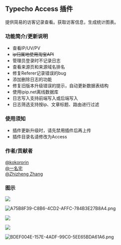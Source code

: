 ## Typecho Access 插件

提供简易的访客记录查看。获取访客信息，生成统计图表。

### 功能简介/更新说明

* 查看IP/UV/PV
* ~~ip归属地使用淘宝API~~
* 管理员登录时不记录日志
* 查看来源页和来源域名排名
* 修复Referer记录错误的bug
* 添加删除日志的功能
* 修复旧版本升级错误的提示，自动更新数据表结构
* 使用ipip.net离线数据库
* 日志写入支持前端写入或后端写入
* 日志筛选支持按ip、文章标题、路由进行过滤

### 使用须知

* 插件更新升级时，请先禁用插件后再上传
* 插件目录名请修改为Access

### 作者/贡献者
[@kokororin](https://github.com/kokororin)  
[@一名宅](https://github.com/tinymins)  
[@Zhizheng Zhang](https://github.com/izhizheng)

### 图示
![](https://kotori.love/usr/uploads/2015/12/4187563925.jpg)

![A75B8F39-C8B6-4CD2-AFFC-784B3E27B8A4.png](https://kotori.love/usr/uploads/2015/12/2019049143.png)

![](https://kotori.love/usr/uploads/2016/08/1564663056.png)

![](https://kotori.love/usr/uploads/2016/08/1121750290.png)

![BDEF004E-157E-4ADF-99C0-5EE65BDA61A6.png](https://kotori.love/usr/uploads/2016/11/3973345673.png)
